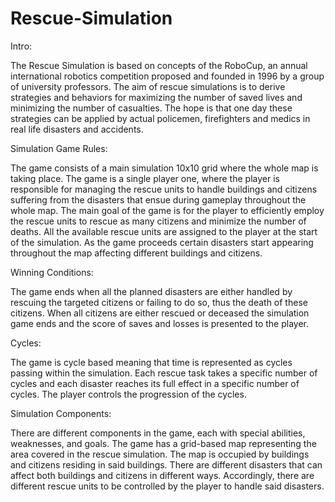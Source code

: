# Rescue-Simulation
Intro:

The Rescue Simulation is based on concepts of the RoboCup, an​ annual international robotics competition proposed and founded in 1996 by a group of university professors. The aim of rescue simulations is to derive strategies and behaviors for maximizing the number of saved lives and minimizing the number of casualties. The hope is that one day these strategies can be applied by actual policemen, firefighters and medics in real life disasters and accidents.

Simulation Game Rules:

The game consists of a main simulation 10x10 grid where the whole map is taking place.
The game is a single player one, where the player is responsible for managing the rescue units to handle buildings and citizens suffering from the disasters that ensue during gameplay throughout the whole map. The main goal of the game is for the player to efficiently employ the rescue units to rescue as many citizens and minimize the number of deaths. All the available rescue units are assigned to the player at the start of the simulation. As the game proceeds certain disasters start appearing throughout the map affecting different buildings and citizens.

Winning Conditions:

The game ends when all the planned disasters are either handled by rescuing the targeted citizens or failing to do so, thus the death of these citizens. When all citizens are either rescued or deceased the simulation game ends and the score of saves and losses is presented to the player.
 
Cycles:

The game is cycle based meaning that time is represented as cycles passing within the simulation. Each rescue task takes a specific number of cycles and each disaster reaches its full effect in a specific number of cycles. The player controls the progression of the cycles.

Simulation Components:

There are different components in the game, each with special abilities, weaknesses, and goals. The game has a grid-based map representing the area covered in the rescue simulation. The map is occupied by buildings and citizens residing in said buildings. There are different disasters that can affect both buildings and citizens in different ways. Accordingly, there are different rescue units to be controlled by the player to handle said disasters.
